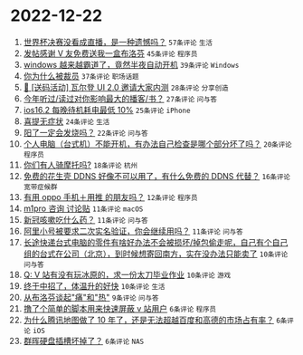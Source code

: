# 2022-12-22

1. [世界杯决赛没看成直播，是一种遗憾吗？](https://www.v2ex.com/t/904053) `57条评论` `生活`
1. [发帖感谢 V 友免费送我一盒布洛芬](https://www.v2ex.com/t/904082) `45条评论` `程序员`
1. [windows 越来越霸道了，竟然半夜自动开机](https://www.v2ex.com/t/904068) `39条评论` `Windows`
1. [你为什么被裁员](https://www.v2ex.com/t/904066) `37条评论` `职场话题`
1. [🎁 [送码活动] 瓦尔登 UI 2.0 邀请大家内测](https://www.v2ex.com/t/904060) `28条评论` `分享创造`
1. [今年听过/读过对你影响最大的播客/书？](https://www.v2ex.com/t/904057) `27条评论` `问与答`
1. [ios16.2 每晚待机耗电最低 10%](https://www.v2ex.com/t/904054) `25条评论` `iPhone`
1. [喜提无症状](https://www.v2ex.com/t/904055) `24条评论` `生活`
1. [阳了一定会发烧吗？](https://www.v2ex.com/t/904061) `22条评论` `问与答`
1. [个人电脑（台式机）不能开机，有办法自己检查是哪个部分坏了吗？](https://www.v2ex.com/t/904091) `20条评论` `程序员`
1. [你们有人骑摩托吗?](https://www.v2ex.com/t/904059) `18条评论` `杭州`
1. [免费的花生壳 DDNS 好像不可以用了，有什么免费的 DDNS 代替？](https://www.v2ex.com/t/904063) `16条评论` `宽带症候群`
1. [有用 oppo 手机＋用推 的朋友吗？](https://www.v2ex.com/t/904046) `12条评论` `程序员`
1. [m1pro 咨询 讨论贴](https://www.v2ex.com/t/904074) `11条评论` `macOS`
1. [新冠咳嗽吃什么药？](https://www.v2ex.com/t/904065) `11条评论` `问与答`
1. [阿里小号被要求二次实名验证，你会继续用吗？](https://www.v2ex.com/t/904043) `11条评论` `问与答`
1. [长途快递台式电脑的零件有啥好办法不会被损坏/掉包偷走呢，自己有个自己组的台式在公司（北京），到时候想寄回南方，实在没办法只能卖了](https://www.v2ex.com/t/904081) `10条评论` `问与答`
1. [Q: V 站有没有玩冰原的，求一份太刀毕业作业](https://www.v2ex.com/t/904048) `10条评论` `游戏`
1. [终于中招了，体温升的好快](https://www.v2ex.com/t/904044) `10条评论` `生活`
1. [从布洛芬谈起"痛"和"热"](https://www.v2ex.com/t/904079) `9条评论` `问与答`
1. [撸了个简单的脚本用来快速屏蔽 v 站用户](https://www.v2ex.com/t/904085) `6条评论` `程序员`
1. [为什么腾讯地图做了 10 年了，还是无法超越百度和高德的市场占有率？](https://www.v2ex.com/t/904078) `6条评论` `iOS`
1. [群晖硬盘插槽坏掉了？](https://www.v2ex.com/t/904047) `6条评论` `NAS`
